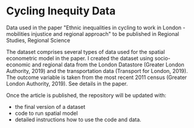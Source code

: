 # Cycling Inequity Data
Data used in the paper "Ethnic inequalities in cycling to work in London - mobilities injustice and regional approach" to be published in Regional Studies, Regional Science

The dataset comprises several types of data used for the spatial econometric model in the paper. 
I created the dataset using socio-economic and regional data from the London Datastore (Greater London Authority, 2019) 
and the transportation data (Transport for London, 2019). The outcome variable is taken from the most recent 2011 census 
(Greater London Authority, 2019). See details in the paper.

Once the article is published, the repository will be updated with:
* the final version of a dataset
* code to run spatial model
* detailed instructions how to use the code and data.
